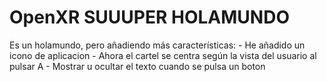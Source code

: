 # OpenXR SUUUPER HOLAMUNDO

Es un holamundo, pero añadiendo más características:
    - He añadido un icono de aplicacion
    - Ahora el cartel se centra según la vista del usuario al pulsar A
    - Mostrar u ocultar el texto cuando se pulsa un boton
